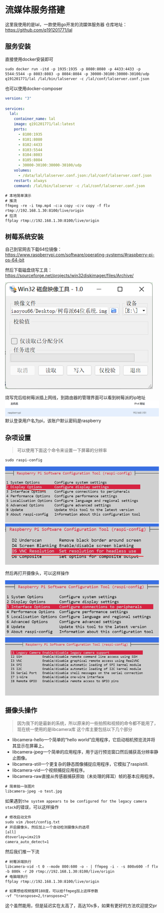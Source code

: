 # 流媒体服务搭建

这里我使用的是lal，一款使用go开发的流媒体服务器
仓库地址：https://github.com/q191201771/lal
## 服务安装

直接使用docker安装即可
```shell
sudo docker run -itd -p 1935:1935 -p 8080:8080 -p 4433:4433 -p 5544:5544 -p 8083:8083 -p 8084:8084 -p 30000-30100:30000-30100/udp q191201771/lal /lal/bin/lalserver -c /lal/conf/lalserver.conf.json
```
也可以使用docker-composer
```yaml
version: "3"

services:
  lal:
    container_name: lal
    image: q191201771/lal:latest
    ports:
      - 8100:1935
      - 8101:8080
      - 8102:4433
      - 8103:5544
      - 8104:8083
      - 8105:8084
      - 30000-30100:30000-30100/udp
    volumes:
      - /data/lal/lalserver.conf.json:/lal/conf/lalserver.conf.json
    restart: always
    command: /lal/bin/lalserver -c /lal/conf/lalserver.conf.json
```

```shell
# 本地简单演示
# 推流
ffmpeg -re -i tmp.mp4 -c:a copy -c:v copy -f flv rtmp://192.168.1.30:8100/live/origin
# 拉流
ffplay rtmp://192.168.1.30:8100/live/origin
```

## 树莓系统安装
自己到官网去下载64位镜像：https://www.raspberrypi.com/software/operating-systems/#raspberry-pi-os-64-bit

然后下载磁盘烧写工具：https://sourceforge.net/projects/win32diskimager/files/Archive/

![](./images/394d805f.png)

烧写完后给树莓派插上网线，到路由器的管理界面可以看到树莓派的ip地址
![](images/5cdfa5c2.png)
默认登录用户名为pi，该账户默认密码是raspberry

## 杂项设置
> 可以使用下面这个命令来设置一下屏幕的分辨率
```shell
sudo raspi-config
```
![](images/aacda63d.png)
![](images/8763c14d.png)

然后再打开摄像头，可以这样操作

![](images/4743a3be.png)
![](images/2d13911c.png)

## 摄像头操作
> 因为我下的是最新的系统，所以原来的一些拍照和视频的命令都不能用了，现在统一使用的是libcamera库
这个库主要包括以下几个部分
- libcamera-hello一个简单的“hello world”应用程序，它启动相机预览流并将其显示在屏幕上。
- libcamera-jpeg一个简单的应用程序，用于运行预览窗口然后捕获高分辨率静止图像。
- libcamera-still一个更复杂的静态图像捕捉应用程序，它模拟了raspistill.
- libcamera-vid一个视频捕捉应用程序。
- libcamera-raw直接从传感器捕获原始（未处理的拜耳）帧的基本应用程序。

```shell
# 简单拍一张图片
libcamera-jpeg -o test.jpg
```
如果遇到`the system appears to be configured for the legacy camera stack`的错误，可以这样操作
```shell
# 修改启动文件
sudo vim /boot/config.txt
# 开启摄像头，然后加上一个自动检测摄像头的选项
[all]
dtoverlay=imx219
camera_auto_detect=1

```

然后我们推一下流
```shell
# 树莓派端执行
libcamera-vid -t 0 --mode 800:600 -o - | ffmpeg -i - -s 800x600 -f flv -b 800k -r 20 rtmp://192.168.1.30:8100/live/origin
# 电脑端执行
ffplay rtmp://192.168.1.30:8100/live/origin
```
```shell
# 如果想给视频旋转180度，可以给ffmpeg加上这样参数
-vf "transpose=2,transpose=2"
```

这个虽然能用，但是延迟实在太高了，高达10s多，如果有更好的方法欢迎提交pr



